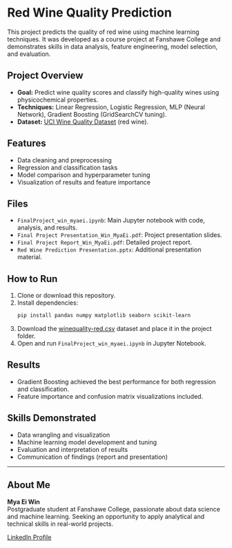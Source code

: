 # Red Wine Quality Prediction

This project predicts the quality of red wine using machine learning techniques. It was developed as a course project at Fanshawe College and demonstrates skills in data analysis, feature engineering, model selection, and evaluation.

## Project Overview
- **Goal:** Predict wine quality scores and classify high-quality wines using physicochemical properties.
- **Techniques:** Linear Regression, Logistic Regression, MLP (Neural Network), Gradient Boosting (GridSearchCV tuning).
- **Dataset:** [UCI Wine Quality Dataset](https://archive.ics.uci.edu/ml/datasets/wine+quality) (red wine).

## Features
- Data cleaning and preprocessing
- Regression and classification tasks
- Model comparison and hyperparameter tuning
- Visualization of results and feature importance

## Files
- `FinalProject_win_myaei.ipynb`: Main Jupyter notebook with code, analysis, and results.
- `Final Project Presentation_Win_MyaEi.pdf`: Project presentation slides.
- `Final Project Report_Win_MyaEi.pdf`: Detailed project report.
- `Red Wine Prediction Presentation.pptx`: Additional presentation material.

## How to Run
1. Clone or download this repository.
2. Install dependencies:
   ```bash
   pip install pandas numpy matplotlib seaborn scikit-learn
   ```
3. Download the [winequality-red.csv](https://archive.ics.uci.edu/ml/machine-learning-databases/wine-quality/winequality-red.csv) dataset and place it in the project folder.
4. Open and run `FinalProject_win_myaei.ipynb` in Jupyter Notebook.

## Results
- Gradient Boosting achieved the best performance for both regression and classification.
- Feature importance and confusion matrix visualizations included.

## Skills Demonstrated
- Data wrangling and visualization
- Machine learning model development and tuning
- Evaluation and interpretation of results
- Communication of findings (report and presentation)

---

## About Me
**Mya Ei Win**  
Postgraduate student at Fanshawe College, passionate about data science and machine learning. Seeking an opportunity to apply analytical and technical skills in real-world projects.

[LinkedIn Profile](https://www.linkedin.com/in/mya-ei-win-6911aa82)

